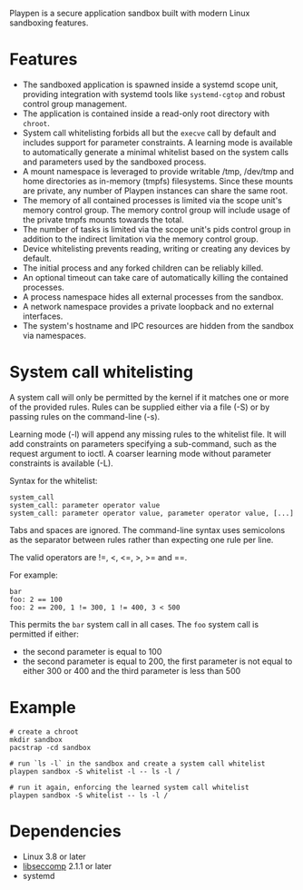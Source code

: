 Playpen is a secure application sandbox built with modern Linux sandboxing features.

# Features

* The sandboxed application is spawned inside a systemd scope unit, providing
  integration with systemd tools like `systemd-cgtop` and robust control group
  management.
* The application is contained inside a read-only root directory with `chroot`.
* System call whitelisting forbids all but the `execve` call by default and
  includes support for parameter constraints. A learning mode is available to
  automatically generate a minimal whitelist based on the system calls and
  parameters used by the sandboxed process.
* A mount namespace is leveraged to provide writable /tmp, /dev/tmp and home
  directories as in-memory (tmpfs) filesystems. Since these mounts are private,
  any number of Playpen instances can share the same root.
* The memory of all contained processes is limited via the scope unit's memory
  control group. The memory control group will include usage of the private
  tmpfs mounts towards the total.
* The number of tasks is limited via the scope unit's pids control group in
  addition to the indirect limitation via the memory control group.
* Device whitelisting prevents reading, writing or creating any devices by default.
* The initial process and any forked children can be reliably killed.
* An optional timeout can take care of automatically killing the contained processes.
* A process namespace hides all external processes from the sandbox.
* A network namespace provides a private loopback and no external interfaces.
* The system's hostname and IPC resources are hidden from the sandbox via
  namespaces.

# System call whitelisting

A system call will only be permitted by the kernel if it matches one or more of
the provided rules. Rules can be supplied either via a file (-S) or by passing
rules on the command-line (-s).

Learning mode (-l) will append any missing rules to the whitelist file. It will
add constraints on parameters specifying a sub-command, such as the request
argument to ioctl. A coarser learning mode without parameter constraints is
available (-L).

Syntax for the whitelist:

    system_call
    system_call: parameter operator value
    system_call: parameter operator value, parameter operator value, [...]

Tabs and spaces are ignored. The command-line syntax uses semicolons as the
separator between rules rather than expecting one rule per line.

The valid operators are !=, <, <=, >, >= and ==.

For example:

    bar
    foo: 2 == 100
    foo: 2 == 200, 1 != 300, 1 != 400, 3 < 500

This permits the `bar` system call in all cases. The `foo` system call is
permitted if either:

* the second parameter is equal to 100
* the second parameter is equal to 200, the first parameter is not equal to
  either 300 or 400 and the third parameter is less than 500

# Example

    # create a chroot
    mkdir sandbox
    pacstrap -cd sandbox

    # run `ls -l` in the sandbox and create a system call whitelist
    playpen sandbox -S whitelist -l -- ls -l /

    # run it again, enforcing the learned system call whitelist
    playpen sandbox -S whitelist -- ls -l /

# Dependencies

* Linux 3.8 or later
* [libseccomp](https://github.com/seccomp/libseccomp) 2.1.1 or later
* systemd
